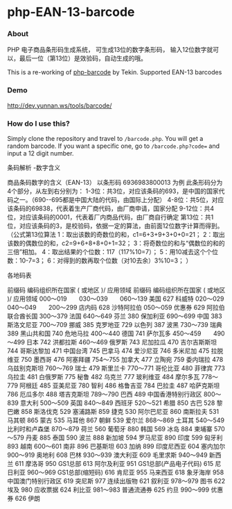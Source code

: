 php-EAN-13-barcode
================

### About
PHP 电子商品条形码生成系统， 可生成13位的数字条形码， 输入12位数字就可以，最后一位（第13位）是效验码，自动生成的哦。 

This is a re-working of [php-barcode](http://dev.yunnan.ws/tools/barcode/ "php-EAN-13-barcode") by Tekin. 
Supported EAN-13 barcodes

### Demo

http://dev.yunnan.ws/tools/barcode/


### How do I use this?

Simply clone the repository and travel to ``/barcode.php``. You will get a random barcode. If you want a specific one, go to ``/barcode.php?code=`` and input a 12 digit number.

条码解析 -数字含义

商品条码数字的含义（EAN-13）
以条形码 6936983800013 为例
此条形码分为4个部分，从左到右分别为：
1-3位：共3位，对应该条码的693，是中国的国家代码之一。（690--695都是中国大陆的代码，由国际上分配）
4-8位：共5位，对应该条码的69838，代表着生产厂商代码，由厂商申请，国家分配
9-12位：共4位，对应该条码的0001，代表着厂内商品代码，由厂商自行确定
第13位：共1位，对应该条码的3，是校验码，依据一定的算法，由前面12位数字计算而得到。
（公式第13位算法
1：取出该数的奇数位的和，c1=6+3+9+3+0+0=21；
2：取出该数的偶数位的和，c2=9+6+8+8+0+1=32；
3：将奇数位的和与“偶数位的和的三倍”相加。
4：取出结果的个位数：117（117%10=7）；
5：用10减去这个个位数：10-7=3；
6：对得到的数再取个位数（对10去余）3%10=3；
）

各地码表

前缀码	编码组织所在国家 ( 或地区 )/ 应用领域	前缀码	编码组织所在国家 ( 或地区 )/ 应用领域
000～019　　030～039　　060～139	美国	627	科威特
020～029　　040～049　　200～299	店内码	628	沙特阿拉伯
050～059	优惠券	629	阿拉伯联合酋长国
300～379	法国	640～649	芬兰
380	保加利亚	690～699	中国
383	斯洛文尼亚	700～709	挪威
385	克罗地亚	729	以色列
387	波黑	730～739	瑞典
389	黑山共和国	740	危地马拉
400～440	德国	741	萨尔瓦多
450～459　　490～499	日本	742	洪都拉斯
460～469	俄罗斯	743	尼加拉瓜
470	吉尔吉斯斯坦	744	哥斯达黎加
471	中国台湾	745	巴拿马
474	爱沙尼亚	746	多米尼加
475	拉脱维亚	750	墨西哥
476	阿塞拜疆	754～755	加拿大
477	立陶宛	759	委内瑞拉
478	乌兹别克斯坦	760～769	瑞士
479	斯里兰卡	770～771	哥伦比亚
480	菲律宾	773	乌拉圭
481	白俄罗斯	775	秘鲁
482	乌克兰	777	玻利维亚
484	摩尔多瓦	778～779	阿根廷
485	亚美尼亚	780	智利
486	格鲁吉亚	784	巴拉圭
487	哈萨克斯坦	786	厄瓜多尔
488	塔吉克斯坦	789～790	巴西
489	中国香港特别行政区	800～839	意大利
500～509	英国	840～849	西班牙
520～521	希腊	850	古巴
528	黎巴嫩	858	斯洛伐克
529	塞浦路斯	859	捷克
530	阿尔巴尼亚	860	南斯拉夫
531	马其顿	865	蒙古
535	马耳他	867	朝鲜
539	爱尔兰	868～869	土耳其
540～549	比利时和卢森堡	870～879	荷兰
560	葡萄牙	880	韩国
569	冰岛	884	柬埔寨
570～579	丹麦	885	泰国
590	波兰	888	新加坡
594	罗马尼亚	890	印度
599	匈牙利	893	越南
600～601	南非	896	巴基斯坦
603	加纳	899	印度尼西亚
604	塞内加尔	900～919	奥地利
608	巴林	930～939	澳大利亚
609	毛里求斯	940～949	新西兰
611	摩洛哥	950	GS1总部
613	阿尔及利亚	951	GS1总部(产品电子代码)
615	尼日利亚	960～969	GS1总部(缩短码)
616	肯尼亚	955	马来西亚
618	象牙海岸	958	中国澳门特别行政区
619	突尼斯	977	连续出版物
621	叙利亚	978～979	图书
622	埃及	980	应收票据
624	利比亚	981～983	普通流通券
625	约旦	990～999	优惠券
626	伊朗